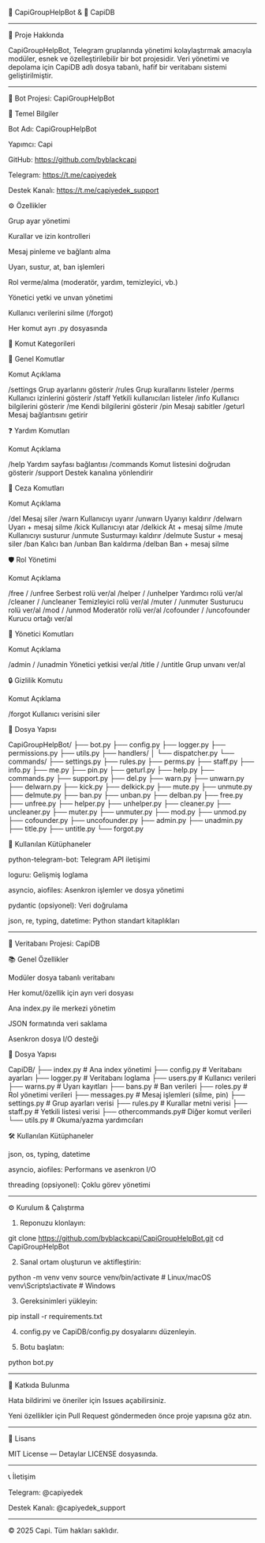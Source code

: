 🤖 CapiGroupHelpBot & 📁 CapiDB

    


---

🚀 Proje Hakkında

CapiGroupHelpBot, Telegram gruplarında yönetimi kolaylaştırmak amacıyla modüler, esnek ve özelleştirilebilir bir bot projesidir.
Veri yönetimi ve depolama için CapiDB adlı dosya tabanlı, hafif bir veritabanı sistemi geliştirilmiştir.


---

🤖 Bot Projesi: CapiGroupHelpBot

📌 Temel Bilgiler

Bot Adı: CapiGroupHelpBot

Yapımcı: Capi

GitHub: https://github.com/byblackcapi

Telegram: https://t.me/capiyedek

Destek Kanalı: https://t.me/capiyedek_support


⚙️ Özellikler

Grup ayar yönetimi

Kurallar ve izin kontrolleri

Mesaj pinleme ve bağlantı alma

Uyarı, sustur, at, ban işlemleri

Rol verme/alma (moderatör, yardım, temizleyici, vb.)

Yönetici yetki ve unvan yönetimi

Kullanıcı verilerini silme (/forgot)

Her komut ayrı .py dosyasında


🧾 Komut Kategorileri

📂 Genel Komutlar

Komut	Açıklama

/settings	Grup ayarlarını gösterir
/rules	Grup kurallarını listeler
/perms	Kullanıcı izinlerini gösterir
/staff	Yetkili kullanıcıları listeler
/info	Kullanıcı bilgilerini gösterir
/me	Kendi bilgilerini gösterir
/pin	Mesajı sabitler
/geturl	Mesaj bağlantısını getirir


❓ Yardım Komutları

Komut	Açıklama

/help	Yardım sayfası bağlantısı
/commands	Komut listesini doğrudan gösterir
/support	Destek kanalına yönlendirir


🚫 Ceza Komutları

Komut	Açıklama

/del	Mesaj siler
/warn	Kullanıcıyı uyarır
/unwarn	Uyarıyı kaldırır
/delwarn	Uyarı + mesaj silme
/kick	Kullanıcıyı atar
/delkick	At + mesaj silme
/mute	Kullanıcıyı susturur
/unmute	Susturmayı kaldırır
/delmute	Sustur + mesaj siler
/ban	Kalıcı ban
/unban	Ban kaldırma
/delban	Ban + mesaj silme


🛡️ Rol Yönetimi

Komut	Açıklama

/free / /unfree	Serbest rolü ver/al
/helper / /unhelper	Yardımcı rolü ver/al
/cleaner / /uncleaner	Temizleyici rolü ver/al
/muter / /unmuter	Susturucu rolü ver/al
/mod / /unmod	Moderatör rolü ver/al
/cofounder / /uncofounder	Kurucu ortağı ver/al


👮 Yönetici Komutları

Komut	Açıklama

/admin / /unadmin	Yönetici yetkisi ver/al
/title / /untitle	Grup unvanı ver/al


🔒 Gizlilik Komutu

Komut	Açıklama

/forgot	Kullanıcı verisini siler


📁 Dosya Yapısı

CapiGroupHelpBot/
├── bot.py
├── config.py
├── logger.py
├── permissions.py
├── utils.py
├── handlers/
│   └── dispatcher.py
└── commands/
    ├── settings.py
    ├── rules.py
    ├── perms.py
    ├── staff.py
    ├── info.py
    ├── me.py
    ├── pin.py
    ├── geturl.py
    ├── help.py
    ├── commands.py
    ├── support.py
    ├── del.py
    ├── warn.py
    ├── unwarn.py
    ├── delwarn.py
    ├── kick.py
    ├── delkick.py
    ├── mute.py
    ├── unmute.py
    ├── delmute.py
    ├── ban.py
    ├── unban.py
    ├── delban.py
    ├── free.py
    ├── unfree.py
    ├── helper.py
    ├── unhelper.py
    ├── cleaner.py
    ├── uncleaner.py
    ├── muter.py
    ├── unmuter.py
    ├── mod.py
    ├── unmod.py
    ├── cofounder.py
    ├── uncofounder.py
    ├── admin.py
    ├── unadmin.py
    ├── title.py
    ├── untitle.py
    └── forgot.py

🧩 Kullanılan Kütüphaneler

python-telegram-bot: Telegram API iletişimi

loguru: Gelişmiş loglama

asyncio, aiofiles: Asenkron işlemler ve dosya yönetimi

pydantic (opsiyonel): Veri doğrulama

json, re, typing, datetime: Python standart kitaplıkları



---

💾 Veritabanı Projesi: CapiDB

📚 Genel Özellikler

Modüler dosya tabanlı veritabanı

Her komut/özellik için ayrı veri dosyası

Ana index.py ile merkezi yönetim

JSON formatında veri saklama

Asenkron dosya I/O desteği


📁 Dosya Yapısı

CapiDB/
├── index.py        # Ana index yönetimi
├── config.py       # Veritabanı ayarları
├── logger.py       # Veritabanı loglama
├── users.py        # Kullanıcı verileri
├── warns.py        # Uyarı kayıtları
├── bans.py         # Ban verileri
├── roles.py        # Rol yönetimi verileri
├── messages.py     # Mesaj işlemleri (silme, pin)
├── settings.py     # Grup ayarları verisi
├── rules.py        # Kurallar metni verisi
├── staff.py        # Yetkili listesi verisi
├── othercommands.py# Diğer komut verileri
└── utils.py        # Okuma/yazma yardımcıları

🛠️ Kullanılan Kütüphaneler

json, os, typing, datetime

asyncio, aiofiles: Performans ve asenkron I/O

threading (opsiyonel): Çoklu görev yönetimi



---

⚙️ Kurulum & Çalıştırma

1. Reponuzu klonlayın:

git clone https://github.com/byblackcapi/CapiGroupHelpBot.git
cd CapiGroupHelpBot


2. Sanal ortam oluşturun ve aktifleştirin:

python -m venv venv
source venv/bin/activate  # Linux/macOS
venv\Scripts\activate     # Windows


3. Gereksinimleri yükleyin:

pip install -r requirements.txt


4. config.py ve CapiDB/config.py dosyalarını düzenleyin.


5. Botu başlatın:

python bot.py




---

🤝 Katkıda Bulunma

Hata bildirimi ve öneriler için Issues açabilirsiniz.

Yeni özellikler için Pull Request göndermeden önce proje yapısına göz atın.



---

📄 Lisans

MIT License — Detaylar LICENSE dosyasında.


---

📞 İletişim

Telegram: @capiyedek

Destek Kanalı: @capiyedek_support



---

© 2025 Capi. Tüm hakları saklıdır.


